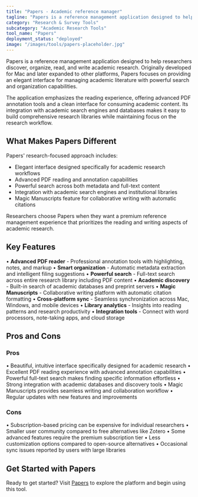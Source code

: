 ```yaml
---
title: "Papers - Academic reference manager"
tagline: "Papers is a reference management application designed to help researchers discover, organize, read, and write academic research..."
category: "Research & Survey Tools"
subcategory: "Academic Research Tools"
tool_name: "Papers"
deployment_status: "deployed"
image: "/images/tools/papers-placeholder.jpg"
---
```


Papers is a reference management application designed to help researchers discover, organize, read, and write academic research. Originally developed for Mac and later expanded to other platforms, Papers focuses on providing an elegant interface for managing academic literature with powerful search and organization capabilities.

The application emphasizes the reading experience, offering advanced PDF annotation tools and a clean interface for consuming academic content. Its integration with academic search engines and databases makes it easy to build comprehensive research libraries while maintaining focus on the research workflow.

## What Makes Papers Different

Papers' research-focused approach includes:
- Elegant interface designed specifically for academic research workflows
- Advanced PDF reading and annotation capabilities
- Powerful search across both metadata and full-text content
- Integration with academic search engines and institutional libraries
- Magic Manuscripts feature for collaborative writing with automatic citations

Researchers choose Papers when they want a premium reference management experience that prioritizes the reading and writing aspects of academic research.

## Key Features

• **Advanced PDF reader** - Professional annotation tools with highlighting, notes, and markup
• **Smart organization** - Automatic metadata extraction and intelligent filing suggestions
• **Powerful search** - Full-text search across entire research library including PDF content
• **Academic discovery** - Built-in search of academic databases and preprint servers
• **Magic Manuscripts** - Collaborative writing platform with automatic citation formatting
• **Cross-platform sync** - Seamless synchronization across Mac, Windows, and mobile devices
• **Library analytics** - Insights into reading patterns and research productivity
• **Integration tools** - Connect with word processors, note-taking apps, and cloud storage

## Pros and Cons

### Pros
• Beautiful, intuitive interface specifically designed for academic research
• Excellent PDF reading experience with advanced annotation capabilities
• Powerful full-text search makes finding specific information effortless
• Strong integration with academic databases and discovery tools
• Magic Manuscripts provides seamless writing and collaboration workflow
• Regular updates with new features and improvements

### Cons
• Subscription-based pricing can be expensive for individual researchers
• Smaller user community compared to free alternatives like Zotero
• Some advanced features require the premium subscription tier
• Less customization options compared to open-source alternatives
• Occasional sync issues reported by users with large libraries

## Get Started with Papers

Ready to get started? Visit [Papers](https://www.readcube.com/papers/) to explore the platform and begin using this tool.